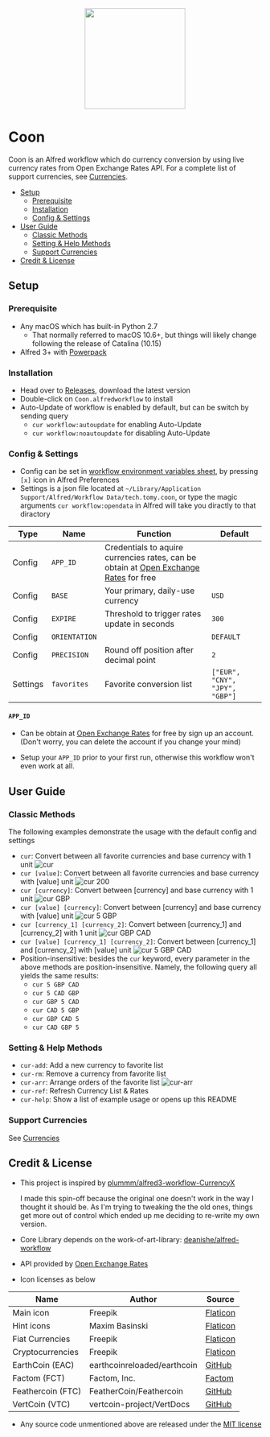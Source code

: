 <div align="center">
    <img src="./src/icon.png" width="200" height="200">
</div>

# Coon

Coon is an Alfred workflow which do currency conversion by using live currency rates from Open Exchange Rates API. For a complete list of support currencies, see [Currencies](./Currencies.md).

<!-- MarkdownTOC autolink="true" -->

- [Setup](#setup)
  - [Prerequisite](#prerequisite)
  - [Installation](#installation)
  - [Config & Settings](#config--settings)
- [User Guide](#user-guide)
  - [Classic Methods](#classic-methods)
  - [Setting & Help Methods](#setting--help-methods)
  - [Support Currencies](#support-currencies)
- [Credit & License](#credit--license)

<!-- /MarkdownTOC -->

## Setup

### Prerequisite

* Any macOS which has built-in Python 2.7
  * That normally referred to macOS 10.6+, but things will likely change following the release of Catalina (10.15)
* Alfred 3+ with [Powerpack](https://www.alfredapp.com/powerpack/)

### Installation

* Head over to [Releases](https://github.com/tomy0000000/Coon/releases), download the latest version
* Double-click on `Coon.alfredworkflow` to install
* Auto-Update of workflow is enabled by default, but can be switch by sending query
  * `cur workflow:autoupdate` for enabling Auto-Update
  * `cur workflow:noautoupdate` for disabling Auto-Update

### Config & Settings

* Config can be set in [workflow environment variables sheet](https://www.alfredapp.com/help/workflows/advanced/variables/#environment), by pressing `[x]` icon in Alfred Preferences
* Settings is a json file located at `~/Library/Application Support/Alfred/Workflow Data/tech.tomy.coon`, or type the magic arguments `cur workflow:opendata` in Alfred will take you diractly to that diractory

| Type     | Name          | Function                                                     | Default                        |
| -------- | ------------- | ------------------------------------------------------------ | ------------------------------ |
| Config   | `APP_ID`      | Credentials to aquire currencies rates, can be obtain at [Open Exchange Rates](https://openexchangerates.org/) for free |                                |
| Config   | `BASE`        | Your primary, daily-use currency                             | `USD`                          |
| Config   | `EXPIRE`      | Threshold to trigger rates update in seconds                 | `300`                          |
| Config   | `ORIENTATION` |                                                              | `DEFAULT`                      |
| Config   | `PRECISION`   | Round off position after decimal point                       | `2`                            |
| Settings | `favorites`   | Favorite conversion list                                     | `["EUR", "CNY", "JPY", "GBP"]` |

#### `APP_ID`

* Can be obtain at [Open Exchange Rates](https://openexchangerates.org/) for free by sign up an account. (Don't worry, you can delete the account if you change your mind)

* Setup your `APP_ID` prior to your first run, otherwise this workflow won't even work at all.

## User Guide

### Classic Methods

The following examples demonstrate the usage with the default config and settings

* `cur`: Convert between all favorite currencies and base currency with 1 unit
![cur](assets/cur.png)
* `cur [value]`: Convert between all favorite currencies and base currency with [value] unit
![cur 200](assets/cur%20200.png)
* `cur [currency]`: Convert between [currency] and base currency with 1 unit
![cur GBP](assets/cur%20GBP.png)
* `cur [value] [currency]`: Convert between [currency] and base currency with [value] unit
![cur 5 GBP](assets/cur%205%20GBP.png)
* `cur [currency_1] [currency_2]`: Convert between [currency_1] and [currency_2] with 1 unit
![cur GBP CAD](assets/cur%20GBP%20CAD.png)
* `cur [value] [currency_1] [currency_2]`: Convert between [currency_1] and [currency_2] with [value] unit
![cur 5 GBP CAD](assets/cur%205%20GBP%20CAD.png)
* Position-insensitive: besides the `cur` keyword, every parameter in the above methods are position-insensitive. Namely, the following query all yields the same results:
  * `cur 5 GBP CAD`
  * `cur 5 CAD GBP`
  * `cur GBP 5 CAD`
  * `cur CAD 5 GBP`
  * `cur GBP CAD 5`
  * `cur CAD GBP 5`

### Setting & Help Methods

* `cur-add`: Add a new currency to favorite list
* `cur-rm`: Remove a currency from favorite list
* `cur-arr`: Arrange orders of the favorite list
![cur-arr](assets/cur-arr.gif)
* `cur-ref`: Refresh Currency List & Rates
* `cur-help`: Show a list of example usage or opens up this README

### Support Currencies

See [Currencies](./Currencies.md)

## Credit & License

* This project is inspired by [plummm/alfred3-workflow-CurrencyX](https://github.com/plummm/alfred3-workflow-CurrencyX)

  I made this spin-off because the original one doesn't work in the way I thought it should be. As I'm trying to tweaking the the old ones, things get more out of control which ended up me deciding to re-write my own version.

* Core Library depends on the work-of-art-library: [deanishe/alfred-workflow](https://github.com/deanishe/alfred-workflow)

* API provided by [Open Exchange Rates](https://openexchangerates.org/)

* Icon licenses as below

| Name              | Author                      | Source                                                       |
| ----------------- | --------------------------- | ------------------------------------------------------------ |
| Main icon         | Freepik                     | [Flaticon](https://www.flaticon.com/free-icon/exchange_1924021) |
| Hint icons        | Maxim Basinski              | [Flaticon](https://www.flaticon.com/packs/universal-icons)   |
| Fiat Currencies   | Freepik                     | [Flaticon](https://www.flaticon.com/packs/countrys-flags)    |
| Cryptocurrencies  | Freepik                     | [Flaticon](https://www.flaticon.com/packs/ecommerce-and-payment-method-logos) |
| EarthCoin (EAC)   | earthcoinreloaded/earthcoin | [GitHub](https://github.com/earthcoinreloaded/earthcoin)     |
| Factom (FCT)      | Factom, Inc.                | [Factom](https://www.factom.com/trademarks/)                 |
| Feathercoin (FTC) | FeatherCoin/Feathercoin     | [GitHub](https://github.com/FeatherCoin/Feathercoin)         |
| VertCoin (VTC)    | vertcoin-project/VertDocs   | [GitHub](https://github.com/vertcoin-project/VertDocs)       |

* Any source code unmentioned above are released under the [MIT license](https://github.com/tomy0000000/Coon/blob/master/LICENSE)

